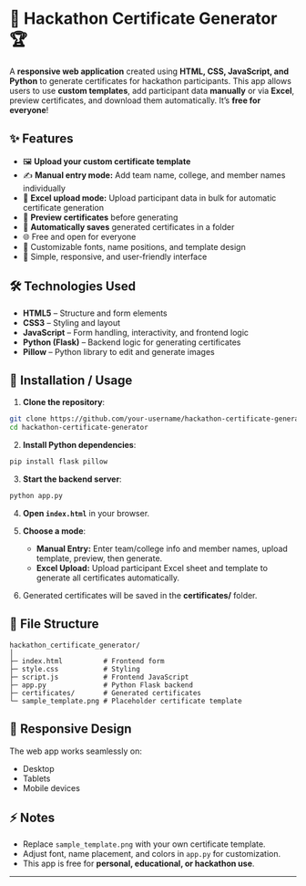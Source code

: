  # 🎉 Hackathon Certificate Generator 🏆

A **responsive web application** created using **HTML, CSS, JavaScript, and Python** to generate certificates for hackathon participants. This app allows users to use **custom templates**, add participant data **manually** or via **Excel**, preview certificates, and download them automatically. It’s **free for everyone**!

## ✨ Features

* 🖼 **Upload your custom certificate template**
* ✍️ **Manual entry mode:** Add team name, college, and member names individually
* 📄 **Excel upload mode:** Upload participant data in bulk for automatic certificate generation
* 👀 **Preview certificates** before generating
* 💾 **Automatically saves** generated certificates in a folder
* 🌐 Free and open for everyone
* 🎨 Customizable fonts, name positions, and template design
* 📱 Simple, responsive, and user-friendly interface

## 🛠 Technologies Used

* **HTML5** – Structure and form elements
* **CSS3** – Styling and layout
* **JavaScript** – Form handling, interactivity, and frontend logic
* **Python (Flask)** – Backend logic for generating certificates
* **Pillow** – Python library to edit and generate images

## 🚀 Installation / Usage

1. **Clone the repository**:

```bash
git clone https://github.com/your-username/hackathon-certificate-generator.git
cd hackathon-certificate-generator
```

2. **Install Python dependencies**:

```bash
pip install flask pillow
```

3. **Start the backend server**:

```bash
python app.py
```

4. **Open `index.html`** in your browser.

5. **Choose a mode**:

   * **Manual Entry:** Enter team/college info and member names, upload template, preview, then generate.
   * **Excel Upload:** Upload participant Excel sheet and template to generate all certificates automatically.

6. Generated certificates will be saved in the **certificates/** folder.

## 📂 File Structure

```
hackathon_certificate_generator/
│
├─ index.html          # Frontend form
├─ style.css           # Styling
├─ script.js           # Frontend JavaScript
├─ app.py              # Python Flask backend
├─ certificates/       # Generated certificates
└─ sample_template.png # Placeholder certificate template
```

## 📱 Responsive Design

The web app works seamlessly on:

* Desktop
* Tablets
* Mobile devices

## ⚡ Notes

* Replace `sample_template.png` with your own certificate template.
* Adjust font, name placement, and colors in `app.py` for customization.
* This app is free for **personal, educational, or hackathon use**.

---
